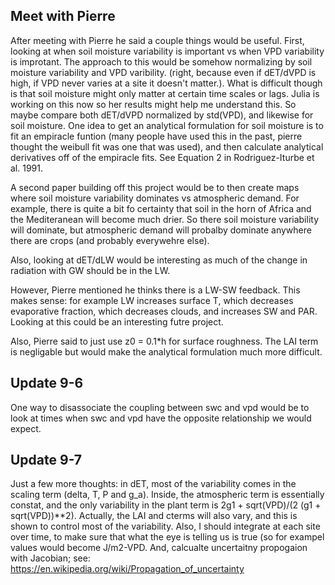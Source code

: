 ## Meet with Pierre ##

After meeting with Pierre he said a couple things would be useful. First, looking at when soil moisture variability is important vs when VPD variability is improtant. The approach to this would be somehow normalizing by soil moisture variability and VPD varibility. (right, because even if dET/dVPD is high, if VPD never varies at a site it doesn't matter.). What is difficult though is that soil moisture might only matter at certain time scales or lags. Julia is working on this now so her results might help me understand this. So maybe compare both dET/dVPD normalized by std(VPD), and likewise for soil moisture. One idea to get an analytical formulation for soil moisture is to fit an empiracle funtion (many people have used this in the past, pierre thought the weibull fit was one that was used), and then calculate analytical derivatives off of the empiracle fits. See Equation 2 in Rodriguez-Iturbe et al. 1991.

A second paper building off this project would be to then create maps where soil moisture variability dominates vs atmospheric demand. For example, there is quite a bit fo certainty that soil in the horn of Africa and the Mediteranean will become much drier.  So there soil moisture variability will dominate, but atmospheric demand will probalby dominate anywhere there are crops (and probably everywehre else).

Also, looking at dET/dLW would be interesting as much of the change in radiation with GW should be in the LW.

However, Pierre mentioned he thinks there is a LW-SW feedback. This makes sense: for example LW increases surface T, which decreases evaporative fraction, which decreases clouds, and increases SW and PAR. Looking at this could be an interesting futre project.

Also, Pierre said to just use z0 = 0.1*h for surface roughness. The LAI term is negligable but would make the analytical formulation much more difficult.

## Update 9-6 ##

One way to disassociate the coupling between swc and vpd would be to look at times when swc and vpd have the opposite relationship we would expect.

## Update 9-7 ##

Just a few more thoughts: in dET, most of the variability comes in the scaling term (delta, T, P and g_a). Inside, the atmospheric term is essentially constat, and the only variability in the plant term is 2g1 + sqrt(VPD)/(2 (g1 + sqrt(VPD))**2). Actually, the LAI and cterms will also vary, and this is shown to control most of the variability.  Also, I should integrate at each site over time, to make sure that what the eye is telling us is true (so for exampel values would become J/m2-VPD. And, calcualte uncertaitny propogaion with Jacobian; see: https://en.wikipedia.org/wiki/Propagation_of_uncertainty